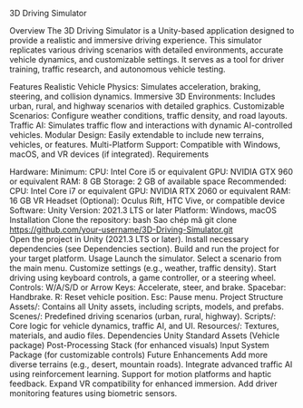 3D Driving Simulator


Overview
The 3D Driving Simulator is a Unity-based application designed to provide a realistic and immersive driving experience. This simulator replicates various driving scenarios with detailed environments, accurate vehicle dynamics, and customizable settings. It serves as a tool for driver training, traffic research, and autonomous vehicle testing.

Features
Realistic Vehicle Physics: Simulates acceleration, braking, steering, and collision dynamics.
Immersive 3D Environments: Includes urban, rural, and highway scenarios with detailed graphics.
Customizable Scenarios: Configure weather conditions, traffic density, and road layouts.
Traffic AI: Simulates traffic flow and interactions with dynamic AI-controlled vehicles.
Modular Design: Easily extendable to include new terrains, vehicles, or features.
Multi-Platform Support: Compatible with Windows, macOS, and VR devices (if integrated).
Requirements




Hardware:
Minimum:
CPU: Intel Core i5 or equivalent
GPU: NVIDIA GTX 960 or equivalent
RAM: 8 GB
Storage: 2 GB of available space
Recommended:
CPU: Intel Core i7 or equivalent
GPU: NVIDIA RTX 2060 or equivalent
RAM: 16 GB
VR Headset (Optional): Oculus Rift, HTC Vive, or compatible device
Software:
Unity Version: 2021.3 LTS or later
Platform: Windows, macOS
Installation
Clone the repository:
bash
Sao chép mã
git clone https://github.com/your-username/3D-Driving-Simulator.git  
Open the project in Unity (2021.3 LTS or later).
Install necessary dependencies (see Dependencies section).
Build and run the project for your target platform.
Usage
Launch the simulator.
Select a scenario from the main menu.
Customize settings (e.g., weather, traffic density).
Start driving using keyboard controls, a game controller, or a steering wheel.
Controls:
W/A/S/D or Arrow Keys: Accelerate, steer, and brake.
Spacebar: Handbrake.
R: Reset vehicle position.
Esc: Pause menu.
Project Structure
Assets/: Contains all Unity assets, including scripts, models, and prefabs.
Scenes/: Predefined driving scenarios (urban, rural, highway).
Scripts/: Core logic for vehicle dynamics, traffic AI, and UI.
Resources/: Textures, materials, and audio files.
Dependencies
Unity Standard Assets (Vehicle package)
Post-Processing Stack (for enhanced visuals)
Input System Package (for customizable controls)
Future Enhancements
Add more diverse terrains (e.g., desert, mountain roads).
Integrate advanced traffic AI using reinforcement learning.
Support for motion platforms and haptic feedback.
Expand VR compatibility for enhanced immersion.
Add driver monitoring features using biometric sensors.
